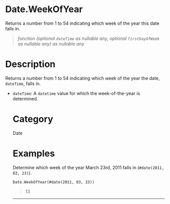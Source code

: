 # Date.WeekOfYear
Returns a number from 1 to 54 indicating which week of the year this date falls in.
> _function (optional <code>dateTime</code> as nullable any, optional <code>firstDayOfWeek</code> as nullable any) as nullable any_

# Description 
Returns a number from 1 to 54 indicating which week of the year the date, <code>dateTime</code>, falls in.
 <ul>
        <li><code>dateTime</code>: A <code>datetime</code> value for which the week-of-the-year is determined.</li>        
      
# Category 
Date
# Examples 
Determine which week of the year March 23rd, 2011 falls in (<code>#date(2011, 03, 23)</code>).
```
Date.WeekOfYear(#date(2011, 03, 23))
```
> 13

***

